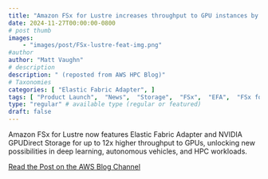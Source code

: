 ```yaml
---
title: "Amazon FSx for Lustre increases throughput to GPU instances by up to 12x"
date: 2024-11-27T00:00:00-0800
# post thumb
images:
    - "images/post/FSx-lustre-feat-img.png"
#author
author: "Matt Vaughn"
# description
description: " (reposted from AWS HPC Blog)"
# Taxonomies
categories: [ "Elastic Fabric Adapter", ]
tags: [ "Product Launch",  "News",  "Storage",  "FSx",  "EFA",  "FSx for Lustre",  "HPC",  "hpcblog", ]
type: "regular" # available type (regular or featured)
draft: false
---
```


Amazon FSx for Lustre now features Elastic Fabric Adapter and NVIDIA GPUDirect Storage for up to 12x higher throughput to GPUs, unlocking new possibilities in deep learning, autonomous vehicles, and HPC workloads.

<a href="https://aws.amazon.com/blogs/aws/amazon-fsx-for-lustre-unlocks-full-network-bandwidth-and-gpu-performance/" class="btn btn-primary btn-lg active" role="button" aria-pressed="true" style="margin-top: 8px;">Read the Post on the AWS Blog Channel</a>